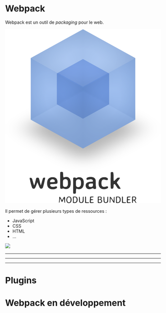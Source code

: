 # Webpack

Webpack est un outil de _packaging_ pour le web.

![bg](../images/webpack-logo.png)

Il permet de gérer plusieurs types de ressources :
* JavaScript
* CSS
* HTML
* ...

![](images/webpack.jpg)


---


---

---
# Plugins

# Webpack en développement

